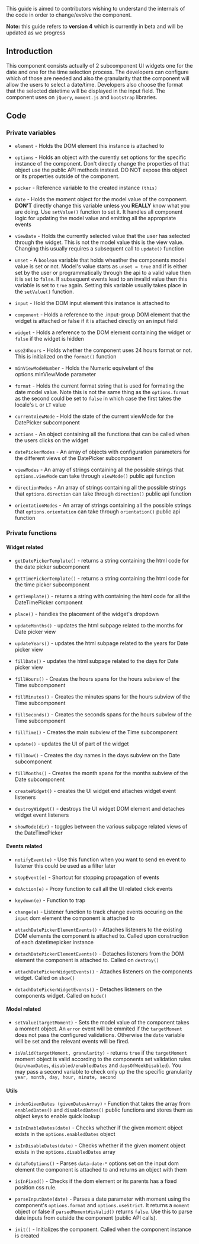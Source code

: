This guide is aimed to contributors wishing to understand the internals of the code in order to change/evolve the component. 

**Note:** this guide refers to **version 4** which is currently in beta and will be updated as we progress

## Introduction
This component consists actually of 2 subcomponent UI widgets one for the date and one for the time selection process. The developers can configure which of those are needed and also the granularity that the component will allow the users to select a date/time. Developers also choose the format that the selected datetime will be displayed in the input field.
The component uses on `jQuery`, `moment.js` and `bootstrap` libraries.

## Code
### Private variables

* `element` - Holds the DOM element this instance is attached to

* `options` - Holds an object with the curently set options for the specific instance of the component. Don't directly change the properties of that object use the public API methods instead. DO NOT expose this object or its properties outside of the component.

* `picker` - Reference variable to the created instance `(this)`

* `date` - Holds the moment object for the model value of the component. **DON'T** directly change this variable unless you **REALLY** know what you are doing. Use `setValue()` function to set it. It handles all component logic for updating the model value and emitting all the appropriate events

* `viewDate` - Holds the currently selected value that the user has selected through the widget. This is not the model value this is the view value. Changing this usually requires a subsequent call to `update()` function

* `unset` - A `boolean` variable that holds wheather the components model value is set or not. Model's value starts as `unset = true` and if is either set by the user or programmatically through the api to a valid value then it is set to `false`. If subsequent events lead to an invalid value then this variable is set to `true` again. Setting this variable usually takes place in the `setValue()` function.

* `input` - Hold the DOM input element this instance is attached to

* `component` - Holds a reference to the .input-group DOM element that the widget is attached or false if it is attached directly on an input field

* `widget` - Holds a reference to the DOM element containing the widget or `false` if the widget is hidden

* `use24hours` - Holds whether the component uses 24 hours format or not. This is initialized on the `format()` function

* `minViewModeNumber` - Holds the Numeric equivelant of the options.minViewMode parameter

* `format` - Holds the current format string that is used for formating the date model value. Note this is not the same thing as the `options.format` as the second could be set to `false` in which case the first takes the locale's `L` or `LT` value

* `currentViewMode` - Hold the state of the current viewMode for the DatePicker subcomponent

* `actions` - An object containing all the functions that can be called when the users clicks on the widget

* `datePickerModes` - An array of objects with configuration parameters for the different views of the DatePicker subcomponent

* `viewModes` - An array of strings containing all the possible strings that `options.viewMode` can take through `viewMode()` public api function

* `directionModes` - An array of strings containing all the possible strings that `options.direction` can take through `direction()` public api function

* `orientationModes` - An array of strings containing all the possible strings that `options.orientation` can take through `orientation()` public api function

### Private functions

#### Widget related

* `getDatePickerTemplate()` - returns a string containing the html code for the date picker subcomponent

* `getTimePickerTemplate()` - returns a string containing the html code for the time picker subcomponent

* `getTemplate()` - returns a string with containing the html code for all the DateTimePicker component

* `place()` - handles the placement of the widget's dropdown

* `updateMonths()` - updates the html subpage related to the months for Date picker view

* `updateYears()` - updates the html subpage related to the years for Date picker view

* `fillDate()` - updates the html subpage related to the days for Date picker view

* `fillHours()` - Creates the hours spans for the hours subview of the Time subcomponent

* `fillMinutes()` - Creates the minutes spans for the hours subview of the Time subcomponent

* `fillSeconds()` - Creates the seconds spans for the hours subview of the Time subcomponent

* `fillTime()` - Creates the main subview of the Time subcomponent

* `update()` - updates the UI of part of the widget

* `fillDow()` - Creates the day names in the days subview on the Date subcomponent

* `fillMonths()` - Creates the month spans for the months subview of the Date subcomponent

* `createWidget()` - creates the UI widget end attaches widget event listeners

* `destroyWidget()` - destroys the UI widget DOM element and detaches widget event listeners

* `showMode(dir)` - toggles between the various subpage related views of the DateTimePicker

#### Events related

* `notifyEvent(e)` - Use this function when you want to send en event to listener this could be used as a filter later

* `stopEvent(e)` - Shortcut for stopping propagation of events

* `doAction(e)` - Proxy function to call all the UI related click events

* `keydown(e)` - Function to trap 

* `change(e)` - Listener function to track change events occuring on the `input` dom element the component is attached to

* `attachDatePickerElementEvents()` - Attaches listeners to the existing DOM elements the component is attached to. Called upon construction of each datetimepicker instance

* `detachDatePickerElementEvents()` - Detaches listeners from the DOM element the component is attached to. Called on `destroy()`

* `attachDatePickerWidgetEvents()` - Attaches listeners on the components widget. Called on `show()`

* `detachDatePickerWidgetEvents()` - Detaches listeners on the components widget. Called on `hide()`

#### Model related

* `setValue(targetMoment)` - Sets the model value of the component takes a moment object. An `error` event will be emmited if the `targetMoment` does not pass the configured validations. Otherwise the `date` variable will be set and the relevant events will be fired.

* `isValid(targetMoment, granularity)` - returns `true` if the `targetMoment` moment object is valid according to the components set validation rules (`min/maxDates`, `disabled/enabledDates` and `daysOfWeekDisabled`). You may pass a second variable to check only up the the specific granularity `year, month, day, hour, minute, second`

#### Utils

* `indexGivenDates (givenDatesArray)` - Function that takes the array from `enabledDates()` and `disabledDates()` public functions and stores them as object keys to enable quick lookup

* `isInEnableDates(date)` - Checks whether if the given moment object exists in the `options.enabledDates` object

* `isInDisableDates(date)` - Checks whether if the given moment object exists in the `options.disabledDates` array

* `dataToOptions()` - Parses `data-date-*` options set on the input dom element the component is attached to and returns an object with them

* `isInFixed()` - Checks if the dom element or its parents has a fixed position css rule.

* `parseInputDate(date)` - Parses a date parameter with moment using the component's `options.format` and `options.useStrict`. It returns a `moment` object or false if `parsedMoment#isValid()` returns `false`. Use this to parse date inputs from outside the component (public API calls).

* `init()` - Initializes the component. Called when the component instance is created
